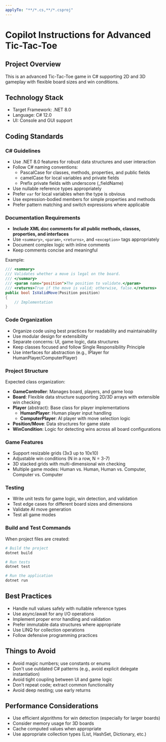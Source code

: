```yaml
---
applyTo: "**/*.cs,**/*.csproj"
---
```


# Copilot Instructions for Advanced Tic-Tac-Toe

## Project Overview

This is an advanced Tic-Tac-Toe game in C# supporting 2D and 3D gameplay with flexible board sizes and win conditions.

## Technology Stack

- Target Framework: .NET 8.0
- Language: C# 12.0
- UI: Console and GUI support

## Coding Standards

### C# Guidelines

- Use .NET 8.0 features for robust data structures and user interaction
- Follow C# naming conventions:
  - PascalCase for classes, methods, properties, and public fields
  - camelCase for local variables and private fields
  - Prefix private fields with underscore (_fieldName)
- Use nullable reference types appropriately
- Prefer `var` for local variables when the type is obvious
- Use expression-bodied members for simple properties and methods
- Prefer pattern matching and switch expressions where applicable

### Documentation Requirements

- **Include XML doc comments for all public methods, classes, properties, and interfaces**
- Use `<summary>`, `<param>`, `<returns>`, and `<exception>` tags appropriately
- Document complex logic with inline comments
- Keep comments concise and meaningful

Example:
```csharp
/// <summary>
/// Validates whether a move is legal on the board.
/// </summary>
/// <param name="position">The position to validate.</param>
/// <returns>True if the move is valid; otherwise, false.</returns>
public bool IsValidMove(Position position)
{
    // Implementation
}
```

### Code Organization

- Organize code using best practices for readability and maintainability
- Use modular design for extensibility
- Separate concerns: UI, game logic, data structures
- Keep classes focused and follow Single Responsibility Principle
- Use interfaces for abstraction (e.g., IPlayer for HumanPlayer/ComputerPlayer)

### Project Structure

Expected class organization:
- **GameController**: Manages board, players, and game loop
- **Board**: Flexible data structure supporting 2D/3D arrays with extensible win checking
- **Player** (abstract): Base class for player implementations
  - **HumanPlayer**: Human player input handling
  - **ComputerPlayer**: AI player with move selection logic
- **Position/Move**: Data structures for game state
- **WinCondition**: Logic for detecting wins across all board configurations

### Game Features

- Support resizable grids (3x3 up to 10x10)
- Adjustable win conditions (N in a row, N = 3-7)
- 3D stacked grids with multi-dimensional win checking
- Multiple game modes: Human vs. Human, Human vs. Computer, Computer vs. Computer

### Testing

- Write unit tests for game logic, win detection, and validation
- Test edge cases for different board sizes and dimensions
- Validate AI move generation
- Test all game modes

### Build and Test Commands

When project files are created:
```bash
# Build the project
dotnet build

# Run tests
dotnet test

# Run the application
dotnet run
```

## Best Practices

- Handle null values safely with nullable reference types
- Use async/await for any I/O operations
- Implement proper error handling and validation
- Prefer immutable data structures where appropriate
- Use LINQ for collection operations
- Follow defensive programming practices

## Things to Avoid

- Avoid magic numbers; use constants or enums
- Don't use outdated C# patterns (e.g., avoid explicit delegate instantiation)
- Avoid tight coupling between UI and game logic
- Don't repeat code; extract common functionality
- Avoid deep nesting; use early returns

## Performance Considerations

- Use efficient algorithms for win detection (especially for larger boards)
- Consider memory usage for 3D boards
- Cache computed values when appropriate
- Use appropriate collection types (List, HashSet, Dictionary, etc.)
